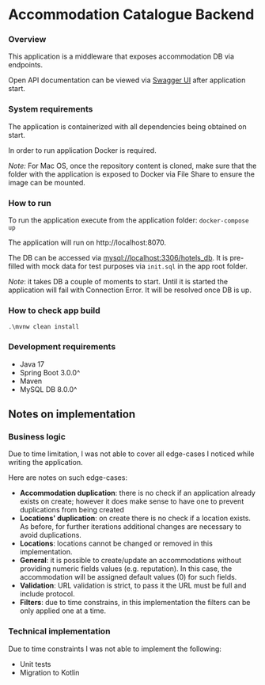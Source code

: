 # Accommodation Catalogue Backend
### Overview
This application is a middleware that exposes accommodation DB via endpoints.

Open API documentation can be viewed via [Swagger UI](http://localhost:8070/swagger-ui/index.html)
after application start.

### System requirements
The application is containerized with all dependencies being obtained on start.

In order to run application Docker is required.

_Note:_ For Mac OS, once the repository content is cloned, make sure that the folder with the application
is exposed to Docker via File Share to ensure the image can be mounted.

### How to run
To run the application execute from the application folder: ```docker-compose up```

The application will run on http://localhost:8070.

The DB can be accessed via [mysql://localhost:3306/hotels_db](mysql://localhost:3306/hotels_db).
It is pre-filled with mock data for test purposes via `init.sql` in the app root folder.

_Note_: it takes DB a couple of moments to start. Until it is started the application will fail with Connection Error. It will be resolved once DB is up.

### How to check app build

`.\mvnw clean install`

### Development requirements
- Java 17
- Spring Boot 3.0.0^
- Maven
- MySQL DB 8.0.0^

## Notes on implementation
### Business logic
Due to time limitation, I was not able to cover all edge-cases I noticed while writing the application. 

Here are notes on such edge-cases:
- **Accommodation duplication**: there is no check if an application already exists on create; however it does make sense 
to have one to prevent duplications from being created
- **Locations' duplication**: on create there is no check if a location exists. As before, for further iterations additional changes 
are necessary to avoid duplications. 
- **Locations**: locations cannot be changed or removed in this implementation.
- **General**: it is possible to create/update an accommodations without providing numeric fields values (e.g. reputation). 
In this case, the accommodation will be assigned default values (0) for such fields. 
- **Validation**: URL validation is strict, to pass it the URL must be full and include protocol. 
- **Filters**: due to time constrains, in this implementation the filters can be only applied one at a time.

### Technical implementation
Due to time constraints I was not able to implement the following:
- Unit tests
- Migration to Kotlin